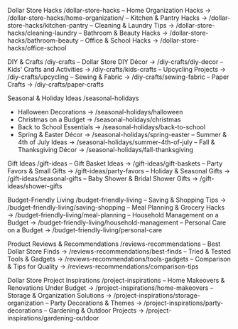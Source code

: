 Dollar Store Hacks
/dollar-store-hacks
– Home Organization Hacks → /dollar-store-hacks/home-organization/
– Kitchen & Pantry Hacks → /dollar-store-hacks/kitchen-pantry
– Cleaning & Laundry Tips → /dollar-store-hacks/cleaning-laundry
– Bathroom & Beauty Hacks → /dollar-store-hacks/bathroom-beauty
– Office & School Hacks → /dollar-store-hacks/office-school



DIY & Crafts
/diy-crafts
– Dollar Store DIY Décor → /diy-crafts/diy-decor
– Kids' Crafts and Activities → /diy-crafts/kids-crafts
– Upcycling Projects → /diy-crafts/upcycling
– Sewing & Fabric → /diy-crafts/sewing-fabric
– Paper Crafts → /diy-crafts/paper-crafts


Seasonal & Holiday Ideas
/seasonal-holidays
- Halloween Decorations → /seasonal-holidays/halloween 
- Christmas on a Budget → /seasonal-holidays/christmas 
- Back to School Essentials → /seasonal-holidays/back-to-school
- Spring & Easter Décor → /seasonal-holidays/spring-easter
– Summer & 4th of July Ideas → /seasonal-holidays/summer-4th-of-july
– Fall & Thanksgiving Décor → /seasonal-holidays/fall-thanksgiving







Gift Ideas
/gift-ideas
– Gift Basket Ideas → /gift-ideas/gift-baskets
– Party Favors & Small Gifts → /gift-ideas/party-favors
– Holiday & Seasonal Gifts → /gift-ideas/seasonal-gifts
– Baby Shower & Bridal Shower Gifts → /gift-ideas/shower-gifts






Budget-Friendly Living
/budget-friendly-living
– Saving & Shopping Tips → /budget-friendly-living/saving-shopping
– Meal Planning & Grocery Hacks → /budget-friendly-living/meal-planning
– Household Management on a Budget → /budget-friendly-living/household-management
– Personal Care on a Budget → /budget-friendly-living/personal-care

Product Reviews & Recommendations
/reviews-recommendations
– Best Dollar Store Finds → /reviews-recommendations/best-finds
– Tried & Tested Tools & Gadgets → /reviews-recommendations/tools-gadgets
– Comparison & Tips for Quality → /reviews-recommendations/comparison-tips

Dollar Store Project Inspirations
/project-inspirations
– Home Makeovers & Renovations Under Budget → /project-inspirations/home-makeovers
– Storage & Organization Solutions → /project-inspirations/storage-organization
– Party Decorations & Themes → /project-inspirations/party-decorations
– Gardening & Outdoor Projects → /project-inspirations/gardening-outdoor

